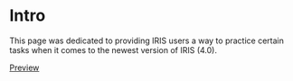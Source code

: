 # Intro

This page was dedicated to providing IRIS users a way to practice certain tasks when it comes to the newest version of IRIS (4.0). 

[Preview](https://dejai.github.io/iris_bros/beta_4.0/iris_beta.html)

